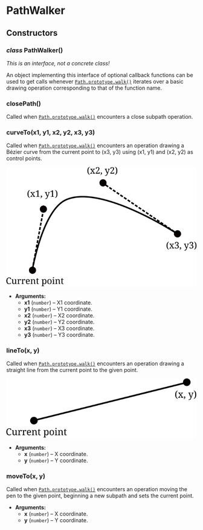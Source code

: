 # PathWalker

## Constructors

### *class* PathWalker()

*This is an interface, not a concrete class!*

An object implementing this interface of optional callback functions
can be used to get calls whenever [`Path.prototype.walk()`](Path.md#Path.prototype.walk) iterates over a
basic drawing operation corresponding to that of the function name.

### closePath()

Called when [`Path.prototype.walk()`](Path.md#Path.prototype.walk) encounters a close subpath operation.

### curveTo(x1, y1, x2, y2, x3, y3)

Called when [`Path.prototype.walk()`](Path.md#Path.prototype.walk) encounters an operation drawing a Bézier
curve from the current point to (x3, y3) using (x1, y1) and (x2, y2)
as control points.

![image](images/curveTo.svg)
* **Arguments:**
  * **x1** (`number`) – X1 coordinate.
  * **y1** (`number`) – Y1 coordinate.
  * **x2** (`number`) – X2 coordinate.
  * **y2** (`number`) – Y2 coordinate.
  * **x3** (`number`) – X3 coordinate.
  * **y3** (`number`) – Y3 coordinate.

### lineTo(x, y)

Called when [`Path.prototype.walk()`](Path.md#Path.prototype.walk) encounters an operation drawing a straight
line from the current point to the given point.

![image](images/lineTo.svg)
* **Arguments:**
  * **x** (`number`) – X coordinate.
  * **y** (`number`) – Y coordinate.

### moveTo(x, y)

Called when [`Path.prototype.walk()`](Path.md#Path.prototype.walk) encounters an operation moving the pen to
the given point, beginning a new subpath and sets the current point.

* **Arguments:**
  * **x** (`number`) – X coordinate.
  * **y** (`number`) – Y coordinate.
